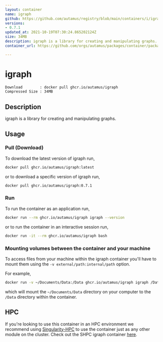 ```yaml
---
layout: container
name: igraph
github: https://github.com/autamus/registry/blob/main/containers/i/igraph/spack.yaml
versions:
- 0.7.1
updated_at: 2021-10-19T07:30:24.865202124Z
size: 34MB
description: igraph is a library for creating and manipulating graphs.
container_url: https://github.com/orgs/autamus/packages/container/package/igraph

---
```

# igraph
```bash 
Download        : docker pull ghcr.io/autamus/igraph
Compressed Size : 34MB
```

## Description
igraph is a library for creating and manipulating graphs.

## Usage
### Pull (Download)
To download the latest version of igraph run,

```bash
docker pull ghcr.io/autamus/igraph:latest
```

or to download a specific version of igraph run,

```bash
docker pull ghcr.io/autamus/igraph:0.7.1
```
### Run
To run the container as an application run,
```bash
docker run --rm ghcr.io/autamus/igraph igraph --version
```

or to run the container in an interactive session run,
```bash
docker run -it --rm ghcr.io/autamus/igraph bash
```

### Mounting volumes between the container and your machine
To access files from your machine within the igraph container you'll have to mount them using the `-v external/path:internal/path` option.

For example,
```bash
docker run -v ~/Documents/Data:/Data ghcr.io/autamus/igraph igraph /Data/myData.csv
```
which will mount the `~/Documents/Data` directory on your computer to the `/Data` directory within the container.

## HPC
If you're looking to use this container in an HPC environment we recommend using [Singularity-HPC](https://singularity-hpc.readthedocs.io) to use the container just as any other module on the cluster. Check out the SHPC igraph container [here](https://singularityhub.github.io/singularity-hpc/r/ghcr.io-autamus-igraph/).